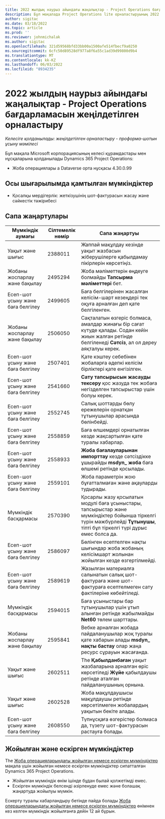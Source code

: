 ```yaml
---
title: 2022 жылдың наурыз айындағы жаңалықтар - Project Operations бағдарламасын жеңілдетілген орналастыру
description: Бұл мақалада Project Operations lite орналастыруының 2022 жылдың наурыз айындағы шығарылымында қолжетімді сапа жаңартулары туралы ақпарат берілген.
author: sigitac
ms.date: 03/18/2022
ms.topic: article
ms.prod: ''
ms.reviewer: johnmichalak
ms.author: sigitac
ms.openlocfilehash: 321d59568bfd33bb00a1500afe514fbecf9a0250
ms.sourcegitcommit: 6cfc50d89528df977a8f6a55c1ad39d99800d9b4
ms.translationtype: MT
ms.contentlocale: kk-KZ
ms.lasthandoff: 06/03/2022
ms.locfileid: "8934235"
---
```

# <a name="whats-new-march-2022---project-operations-lite-deployment"></a>2022 жылдың наурыз айындағы жаңалықтар - Project Operations бағдарламасын жеңілдетілген орналастыру

_Келесіге қолданылады: жеңілдетілген орналастыру - проформа-шотын ұсыну мәмілесі_

Бұл мақала Microsoft корпорациясының келесі құрамдастары мен нұсқаларына қолданылады Dynamics 365 Project Operations:

- Жоба операциялары а Dataverse орта нұсқасы 4.30.0.99

## <a name="features-included-in-this-release"></a>Осы шығарылымда қамтылған мүмкіндіктер

- Қосалқы мердігерлік: жеткізушінің шот-фактурасын жасау және сәйкестік тәжірибесі

## <a name="quality-updates"></a>Сапа жаңартулары

| Мүмкіндік аумағы | Сілтемелік нөмір | Сапа жаңартуы |
| --- | --- | --- |
| Уақыт және шығыс | 2388011 | Жаппай мақұлдау кезінде уақыт жазбасын жіберушілерге қабылдамау пікірлерін көрсетіңіз. |
| Жобаны жоспарлау және бақылау | 2495294 | Жоба мәліметтерін өңдеуге болмайды **Тапсырма мәліметтері** бет. |
| Есеп-шот ұсыну және баға белгілеу | 2499605 | Баға белгілерінен жасалған келісім-шарт кезеңдері тек оқуға арналған деп қате белгіленген. |
| Жобаны жоспарлау және бақылау | 2506050 | Сақталатын өзгеріс болмаса, амалдар жинағы бір сағат күтуде қалады. Содан кейін жиын жалған ретінде белгіленеді **Сәтсіз**, ал ол дереу аяқталуы керек. |
| Есеп-шот ұсыну және баға белгілеу | 2507401 | Қате кэштеу себебінен жобаларға әдепкі келісім бірліктері қате енгізілген. |
| Есеп-шот ұсыну және баға белгілеу | 2541660 | **Сату тапсырысын жасауды тексеру** қос жазуда тек жобаға негізделген тапсырыстар үшін болуы керек. |
| Есеп-шот ұсыну және баға белгілеу | 2552745 | Салық шоттарды бөлу ережелерін орнатқан тұтынушылар арасында бөлінбейді. |
| Есеп-шот ұсыну және баға белгілеу | 2558859 | Баға өлшемдері орнатылған кезде жақсартылған қате туралы хабарлар. |
| Есеп-шот ұсыну және баға белгілеу | 2558933 | **Жоба бағалауларынан импорттау** кезде сәтсіздікке ұшырайды **msdyn\_ жоба** баға өлшемі ретінде қосылады. |
| Есеп-шот ұсыну және баға белгілеу | 2559101 | Жоба параметрін жою бұғатталмаған және ақауларды тудырады. |
| Мүмкіндік басқармасы | 2570390 | Қосарлы жазу қосылатын модулі баға ұсыныстары, тапсырыстар және мүмкіндіктер бойынша тіркелгі түрін мәжбүрлейді **Тұтынушы**, тіпті бұл тіркелгі түрі дұрыс емес болса да. |
| Есеп-шот ұсыну және баға белгілеу | 2586097 | Бөлінген есептелген нақты шығындар жоба жобаның келісімшарт жолынан жойылған кезде өзгертілмейді. |
| Есеп-шот ұсыну және баға белгілеу | 2589619 | Жазылған материалға салынатын салық шот-фактураға және шот-фактураға есептелмеген сату фактілеріне көбейтіледі. |
| Мүмкіндік басқармасы | 2594015 | Баға ұсыныстары бар тұтынушылар үшін ұтып алынған ретінде жабылмайды **Net60** төлем шарттары. |
| Жобаны жоспарлау және бақылау | 2595841 | Вебке арналған жобада пайдаланушылар жоқ туралы қате хабарын алады **msdyn\_ нақты бастау** олар жаңа ресурс сұрауын жасағанда. |
| Уақыт және шығыс | 2602511 | The **Қабылданбаған** уақыт жазбаларына арналған өріс көрсетіледі **Жүйе** қабылдаушы ретінде аталған пайдаланушының орнына. |
| Уақыт және шығыс | 2602528 | Жоба мақұлдаушысы мақұлдаушы ретінде көрсетілмеген жобалардың уақытын бекіте алады. |
| Есеп-шот ұсыну және баға белгілеу | 2608550 | Түпнұсқаға өзгерістер болмаса да, түзету шот-фактурасын растауға болады. |

## <a name="removed-and-deprecated-features"></a>Жойылған және ескірген мүмкіндіктер

The [Жоба операцияларындағы жойылған немесе ескірген мүмкіндіктер](../../whats-new/removed-depreciated-features-project.md) мақала үшін жойылған немесе ескірген мүмкіндіктер сипатталған Dynamics 365 Project Operations.

- Жойылған мүмкіндік өнім ішінде бұдан былай қолжетімді емес.
- Ескірген мүмкіндік белсенді әзірленуде емес және болашақ жаңартуда жойылуы мүмкін.

Ескерту туралы хабарландыру бетінде пайда болады [Жоба операцияларындағы жойылған немесе ескірген мүмкіндіктер](../../whats-new/removed-depreciated-features-project.md) өнімнен кез келген мүмкіндік жойылғанға дейін 12 ай бұрын.
